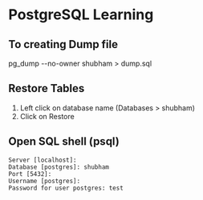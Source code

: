 # PostgreSQL Learning

## To creating Dump file
pg_dump --no-owner shubham > dump.sql

## Restore Tables
1. Left click on database name (Databases > shubham)
2. Click on Restore


## Open SQL shell (psql)

```
Server [localhost]:
Database [postgres]: shubham
Port [5432]:
Username [postgres]:
Password for user postgres: test
```

